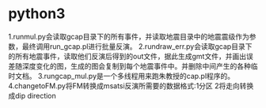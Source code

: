 # python3

1.runmul.py会读取gcap目录下的所有事件，并读取地震目录中的地震震级作为参数，最终调用run_gcap.pl进行批量反演。
2.rundraw_err.py会读取gcap目录下的所有地震事件，读取他们反演后得到的out文件，据此生成gmt文件，并画出误差随深度变化的图，生成的图会复制到每个地震事件中。并删除中间产生的各种临时文档。
3.rungcap_mul.py是一个多线程用来跑朱教授的cap.pl程序的。
4.changetoFM.py将FM转换成msatsi反演所需要的数据格式:1分区 2将走向转换成dip direction
